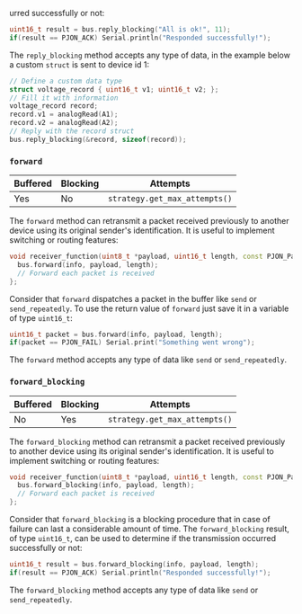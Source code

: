                                                                                                                                                                                                                                                                                                                                                                                                                                                                                                                                                                                                                                                                                                                                                                                                                                                                                                                                                                                                                                                                                                                                                                                                                                                                                                                                                                                                                                                                                                                                                                                                                                                                                                                                                                                                                                                                                                                                                                                                                                                                                                                                                                                                                                                                                                                                                                                                                                                                                                                                                                                                                                                                                                                                                                                                                                                                                                                                                                                                                                                                                                                                                                                                                                                                                                                                                                                                                                                                                                                                                                                                                                                                                                                                                                                                                                                                                                                                                                                                                                                                                                                                                                                                                                                                                                                                                                                                                                                                                                                                                                                                                                                                                                                                                                                                                                                                                                                                                                                                                                                                                                                                                                                                                                                                                                                                                                                                                                                                                                                                                                                                                                                                                                                                                                                                                                                                                                                                                                                                                                                                                                                                                                                                                                                                                                                                                                                                                                                                                                                                                                                                                                                                                                                                                                                                                                                                                                                                                                                                                                                                                                                                                                                                                                                                                                                                                                                                                                                                                                                                                                                                                                                                                                                                                                                                                                                                                                                                                                                                                                                                                                                                                                                                                                                                                                                                                                                                                                                                                                                                                                                                                                                                                                                                                                                                                                                                                                                                                                                                                                                                                                                                                                                                                                                                                                                                                                                                                                                                                                                                                                                                                                                                                                                                                                                                                                                                                                                                                                                                                                                                                                                                                                                                                                                                                                                                                                                                                                                                                                                                                                                                                                                                                                                                                                                                                                                                                                                                                                                                                                                                                                                                                                                                                                                                                                                                                                                                                                                                                                                                                                                                                                                                                                                                                                                                                                                                                                                                                                                                                                                                                                                                                                                                                                                                                                                                                                                                                                                                                                                                                                                                                                                                                                                                                                                                                                                                                                                                                                                                                                                                                                                                                                                                                                                                                                                                                                                                                                                                                                                                                                                                                                                                                                                                                                                                                                                                                                                                                                                                                                                                                                                                                                                                                                                                                                                                                                                                                                                                                                                                                                                                                                                                                                                                                                                                                                                                                                                                                                                                                                                                                                                                                                                                                                                                                                                                                                                                                                                                                                                                                                                                                                                                                                                                                                                                                                                                                                                                                                                                                                                                                                                                                                                                                                                                                                                                                                                                                                                                                                                                                                                                                                                                                                                                                                                                                                                                                                                                                                                                                                                                 urred successfully or not:
```cpp
uint16_t result = bus.reply_blocking("All is ok!", 11);
if(result == PJON_ACK) Serial.println("Responded successfully!");
```
The `reply_blocking` method accepts any type of data, in the example below a custom `struct` is sent to device id 1:
```cpp
// Define a custom data type
struct voltage_record { uint16_t v1; uint16_t v2; };
// Fill it with information
voltage_record record;
record.v1 = analogRead(A1);
record.v2 = analogRead(A2);
// Reply with the record struct
bus.reply_blocking(&record, sizeof(record));
```

### `forward`

| Buffered | Blocking | Attempts                      |
| -------- | -------- | ----------------------------- |
| Yes      | No       | `strategy.get_max_attempts()` |

The `forward` method can retransmit a packet received previously to another device using its original sender's identification. It is useful to implement switching or routing features:
```cpp
void receiver_function(uint8_t *payload, uint16_t length, const PJON_Packet_Info &info) {
  bus.forward(info, payload, length);
  // Forward each packet is received
};
```

Consider that `forward` dispatches a packet in the buffer like `send` or `send_repeatedly`. To use the return value of `forward` just save it in a variable of type `uint16_t`:
```cpp
uint16_t packet = bus.forward(info, payload, length);
if(packet == PJON_FAIL) Serial.print("Something went wrong");
```
The `forward` method accepts any type of data like `send` or `send_repeatedly`.

### `forward_blocking`

| Buffered | Blocking | Attempts                      |
| -------- | -------- | ----------------------------- |
| No       | Yes      | `strategy.get_max_attempts()` |

The `forward_blocking` method can retransmit a packet received previously to another device using its original sender's identification. It is useful to implement switching or routing features:
```cpp
void receiver_function(uint8_t *payload, uint16_t length, const PJON_Packet_Info &info) {
  bus.forward_blocking(info, payload, length);
  // Forward each packet is received
};
```

Consider that `forward_blocking` is a blocking procedure that in case of failure can last a considerable amount of time. The `forward_blocking` result, of type `uint16_t`, can be used to determine if the transmission occurred successfully or not:
```cpp
uint16_t result = bus.forward_blocking(info, payload, length);
if(result == PJON_ACK) Serial.println("Responded successfully!");
```
The `forward_blocking` method accepts any type of data like `send` or `send_repeatedly`.
